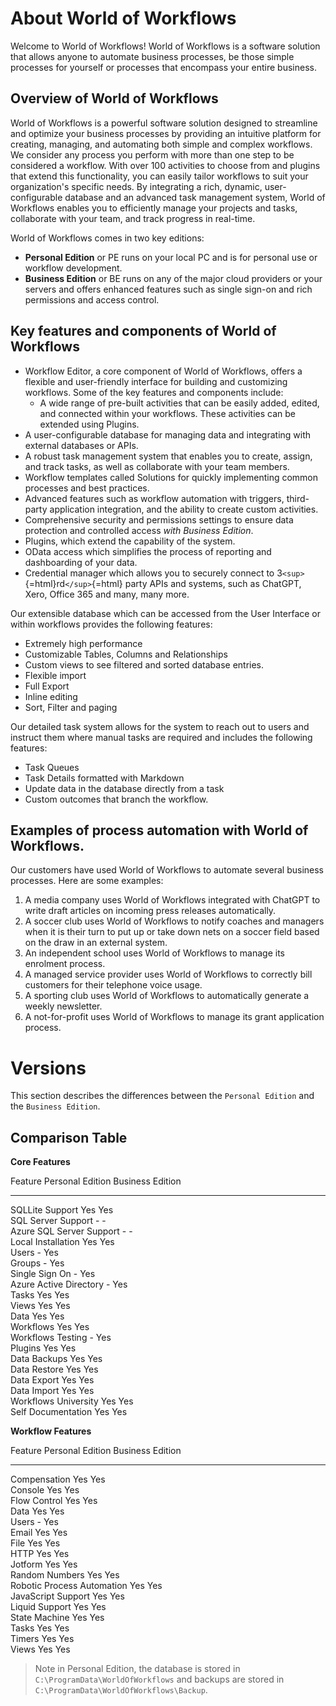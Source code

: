 # About World of Workflows

Welcome to World of Workflows! World of Workflows is a software solution
that allows anyone to automate business processes, be those simple
processes for yourself or processes that encompass your entire business.

## Overview of World of Workflows

World of Workflows is a powerful software solution designed to
streamline and optimize your business processes by providing an
intuitive platform for creating, managing, and automating both simple and complex workflows. We consider any process you perform with more than one step to be considered a workflow. With over 100 activities to choose from and plugins that extend this functionality, you can easily tailor workflows to suit your organization's specific needs. By integrating a rich, dynamic, user-configurable database and an advanced task management system, World of Workflows enables you to efficiently manage your projects and tasks, collaborate with your team, and track progress in real-time.

World of Workflows comes in two key editions:

-   **Personal Edition** or PE runs on your local PC and is for personal
    use or workflow development.
-   **Business Edition** or BE runs on any of the major cloud providers
    or your servers and offers enhanced features such as single sign-on
    and rich permissions and access control.

## Key features and components of World of Workflows

-   Workflow Editor, a core component of World of Workflows, offers a
    flexible and user-friendly interface for building and customizing
    workflows. Some of the key features and components include:
    -   A wide range of pre-built activities that can be easily added,
        edited, and connected within your workflows. These activities
        can be extended using Plugins.
-   A user-configurable database for managing data and integrating with
    external databases or APIs.
-   A robust task management system that enables you to create, assign,
    and track tasks, as well as collaborate with your team members.
-   Workflow templates called Solutions for quickly implementing common
    processes and best practices.
-   Advanced features such as workflow automation with triggers,
    third-party application integration, and the ability to create
    custom activities.
-   Comprehensive security and permissions settings to ensure data
    protection and controlled access *with Business Edition*.
-   Plugins, which extend the capability of the system.
-   OData access which simplifies the process of reporting and
    dashboarding of your data.
-   Credential manager which allows you to securely connect to
    3`<sup>`{=html}rd`</sup>`{=html} party APIs and systems, such as
    ChatGPT, Xero, Office 365 and many, many more.

Our extensible database which can be accessed from the User Interface or
within workflows provides the following features:

-   Extremely high performance
-   Customizable Tables, Columns and Relationships
-   Custom views to see filtered and sorted database entries.
-   Flexible import
-   Full Export
-   Inline editing
-   Sort, Filter and paging

Our detailed task system allows for the system to reach out to users and
instruct them where manual tasks are required and includes the following
features:

-   Task Queues
-   Task Details formatted with Markdown
-   Update data in the database directly from a task
-   Custom outcomes that branch the workflow.

## Examples of process automation with World of Workflows.

Our customers have used World of Workflows to automate several business
processes. Here are some examples:

1.  A media company uses World of Workflows integrated with ChatGPT to write draft articles on incoming press releases automatically.
2.  A soccer club uses World of Workflows to notify coaches and managers when it is their turn to put up or take down nets on a soccer field based on the draw in an external system.
3.  An independent school uses World of Workflows to manage its
    enrolment process.
4.  A managed service provider uses World of Workflows to correctly bill customers for their telephone voice usage.
5.  A sporting club uses World of Workflows to automatically generate a weekly newsletter.
6.  A not-for-profit uses World of Workflows to manage its grant
    application process.

# Versions

This section describes the differences between the `Personal Edition`
and the `Business Edition`.

## Comparison Table

**Core Features**

  Feature                    Personal Edition   Business Edition   
  -------------------------- ------------------ ------------------ --
  SQLLite Support            Yes                Yes                
  SQL Server Support         \-                 \-                 
  Azure SQL Server Support   \-                 \-                 
  Local Installation         Yes                Yes                
  Users                      \-                 Yes                
  Groups                     \-                 Yes                
  Single Sign On             \-                 Yes                
  Azure Active Directory     \-                 Yes                
  Tasks                      Yes                Yes                
  Views                      Yes                Yes                
  Data                       Yes                Yes                
  Workflows                  Yes                Yes                
  Workflows Testing          \-                 Yes                
  Plugins                    Yes                Yes                
  Data Backups               Yes                Yes                
  Data Restore               Yes                Yes                
  Data Export                Yes                Yes                
  Data Import                Yes                Yes                
  Workflows University       Yes                Yes                
  Self Documentation         Yes                Yes                

**Workflow Features**

  Feature                      Personal Edition   Business Edition   
  ---------------------------- ------------------ ------------------ --
  Compensation                 Yes                Yes                
  Console                      Yes                Yes                
  Flow Control                 Yes                Yes                
  Data                         Yes                Yes                
  Users                        \-                 Yes                
  Email                        Yes                Yes                
  File                         Yes                Yes                
  HTTP                         Yes                Yes                
  Jotform                      Yes                Yes                
  Random Numbers               Yes                Yes                
  Robotic Process Automation   Yes                Yes                
  JavaScript Support           Yes                Yes                
  Liquid Support               Yes                Yes                
  State Machine                Yes                Yes                
  Tasks                        Yes                Yes                
  Timers                       Yes                Yes                
  Views                        Yes                Yes                

> Note in Personal Edition, the database is stored in
> `C:\ProgramData\WorldOfWorkflows` and backups are stored in
> `C:\ProgramData\WorldOfWorkflows\Backup`.
